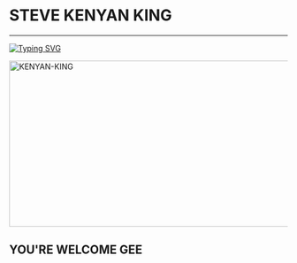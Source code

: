 # STEVE KENYAN KING  

***
  
<a href="https://git.io/typing-svg"><img src="https://readme-typing-svg.demolab.com?font=Black+Ops+One&size=50&pause=1000&color=1BAFBAFF&center=true&width=910&height=100&lines=THANKS FOR CHOOSING STEVE
                              ;CREATED+BY+STEVE+KENYAN+KING;RELEASED+09.04.2024" alt="Typing SVG" /></a>
  </p>
    <img alt="KENYAN-KING" width="700" height="300" src="https://telegra.ph/file/f9651ba3b22ba541a3ec7.jpg">
<p align="center">
<p align="center">

## YOU'RE WELCOME GEE ##
